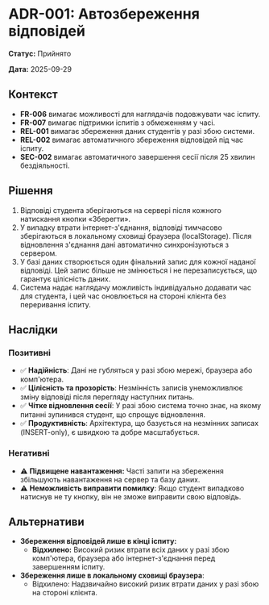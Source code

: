 # ADR-001: Автозбереження відповідей

**Статус:** Прийнято

**Дата:** 2025-09-29

## Контекст

* **FR-006** вимагає можливості для наглядачів подовжувати час іспиту.
* **FR-007** вимагає підтримки іспитів з обмеженням у часі.
* **REL-001** вимагає збереження даних студентів у разі збою системи.
* **REL-002** вимагає автоматичного збереження відповідей під час іспиту.
* **SEC-002** вимагає автоматичного завершення сесії після 25 хвилин бездіяльності.

## Рішення

1.  Відповіді студента зберігаються на сервері після кожного натискання кнопки «Зберегти».
2.  У випадку втрати інтернет-з'єднання, відповіді тимчасово зберігаються в локальному сховищі браузера (localStorage). Після відновлення з'єднання дані автоматично синхронізуються з сервером.
3.  У базі даних створюється один фінальний запис для кожної наданої відповіді. Цей запис більше не змінюється і не перезаписується, що гарантує цілісність даних.
4.  Система надає наглядачу можливість індивідуально додавати час для студента, і цей час оновлюється на стороні клієнта без переривання іспиту.

## Наслідки

### Позитивні

* ✅ **Надійність**: Дані не губляться у разі збою мережі, браузера або комп'ютера.
* ✅ **Цілісність та прозорість**: Незмінність записів унеможливлює зміну відповіді після перегляду наступних питань.
* ✅ **Чітке відновлення сесії**: У разі збою система точно знає, на якому питанні зупинився студент, що спрощує відновлення.
* ✅ **Продуктивність**: Архітектура, що базується на незмінних записах (INSERT-only), є швидкою та добре масштабується.

### Негативні

* ⚠️ **Підвищене навантаження:** Часті запити на збереження збільшують навантаження на сервер та базу даних.
* ⚠️ **Неможливість виправити помилку**: Якщо студент випадково натиснув не ту кнопку, він не зможе виправити свою відповідь.
## Альтернативи

*   **Збереження відповідей лише в кінці іспиту:**
    *   **Відхилено:** Високий ризик втрати всіх даних у разі збою комп'ютера, браузера або інтернет-з'єднання перед завершенням іспиту.
* **Збереження лише в локальному сховищі браузера**:
    * Відхилено: Надзвичайно високий ризик втрати даних у разі збою на стороні клієнта.